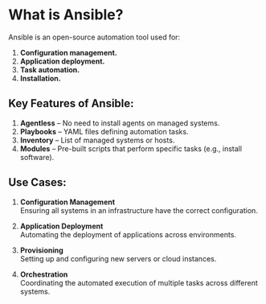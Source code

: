 # What is Ansible?

Ansible is an open-source automation tool used for:
1. **Configuration management.**  
2. **Application deployment.**  
3. **Task automation.**  
4. **Installation.**

## Key Features of Ansible:
1. **Agentless** – No need to install agents on managed systems.  
2. **Playbooks** – YAML files defining automation tasks.  
3. **Inventory** – List of managed systems or hosts.  
4. **Modules** – Pre-built scripts that perform specific tasks (e.g., install software).

## Use Cases:
1. **Configuration Management**  
   Ensuring all systems in an infrastructure have the correct configuration.  

2. **Application Deployment**  
   Automating the deployment of applications across environments.  

3. **Provisioning**  
   Setting up and configuring new servers or cloud instances.  

4. **Orchestration**  
   Coordinating the automated execution of multiple tasks across different systems.
